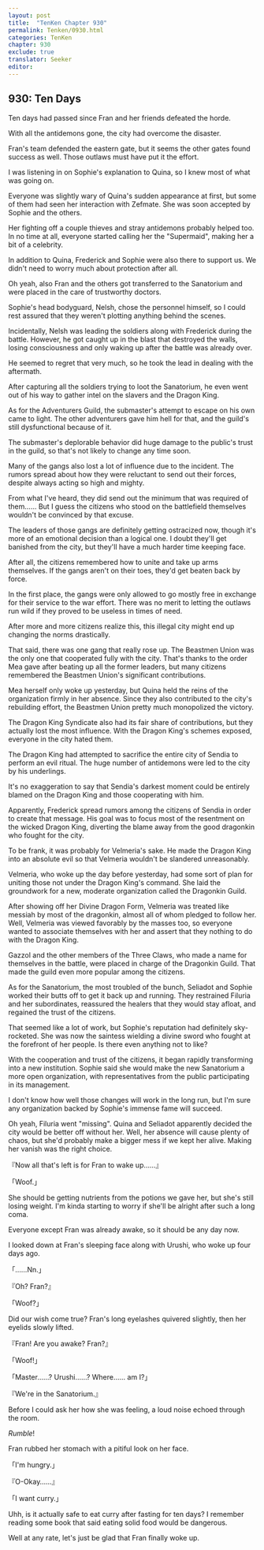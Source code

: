```yaml
---
layout: post
title:  "TenKen Chapter 930"
permalink: Tenken/0930.html
categories: TenKen
chapter: 930
exclude: true
translator: Seeker
editor: 
---
```

<h2>930: Ten Days</h2>

Ten days had passed since Fran and her friends defeated the horde.

With all the antidemons gone, the city had overcome the disaster.

Fran's team defended the eastern gate, but it seems the other gates found success as well. Those outlaws must have put it the effort.

I was listening in on Sophie's explanation to Quina, so I knew most of what was going on.

Everyone was slightly wary of Quina's sudden appearance at first, but some of them had seen her interaction with Zefmate. She was soon accepted by Sophie and the others.

Her fighting off a couple thieves and stray antidemons probably helped too. In no time at all, everyone started calling her the "Supermaid", making her a bit of a celebrity.

In addition to Quina, Frederick and Sophie were also there to support us. We didn't need to worry much about protection after all.

Oh yeah, also Fran and the others got transferred to the Sanatorium and were placed in the care of trustworthy doctors.

Sophie's head bodyguard, Nelsh, chose the personnel himself, so I could rest assured that they weren't plotting anything behind the scenes.

Incidentally, Nelsh was leading the soldiers along with Frederick during the battle. However, he got caught up in the blast that destroyed the walls, losing consciousness and only waking up after the battle was already over.

He seemed to regret that very much, so he took the lead in dealing with the aftermath.

After capturing all the soldiers trying to loot the Sanatorium, he even went out of his way to gather intel on the slavers and the Dragon King.

As for the Adventurers Guild, the submaster's attempt to escape on his own came to light. The other adventurers gave him hell for that, and the guild's still dysfunctional because of it.

The submaster's deplorable behavior did huge damage to the public's trust in the guild, so that's not likely to change any time soon.

Many of the gangs also lost a lot of influence due to the incident. The rumors spread about how they were reluctant to send out their forces, despite always acting so high and mighty.

From what I've heard, they did send out the minimum that was required of them…… But I guess the citizens who stood on the battlefield themselves wouldn't be convinced by that excuse.

The leaders of those gangs are definitely getting ostracized now, though it's more of an emotional decision than a logical one. I doubt they'll get banished from the city, but they'll have a much harder time keeping face.

After all, the citizens remembered how to unite and take up arms themselves. If the gangs aren't on their toes, they'd get beaten back by force.

In the first place, the gangs were only allowed to go mostly free in exchange for their service to the war effort. There was no merit to letting the outlaws run wild if they proved to be useless in times of need.

After more and more citizens realize this, this illegal city might end up changing the norms drastically.

That said, there was one gang that really rose up. The Beastmen Union was the only one that cooperated fully with the city. That's thanks to the order Mea gave after beating up all the former leaders, but many citizens remembered the Beastmen Union's significant contributions.

Mea herself only woke up yesterday, but Quina held the reins of the organization firmly in her absence. Since they also contributed to the city's rebuilding effort, the Beastmen Union pretty much monopolized the victory.

The Dragon King Syndicate also had its fair share of contributions, but they actually lost the most influence. With the Dragon King's schemes exposed, everyone in the city hated them.

The Dragon King had attempted to sacrifice the entire city of Sendia to perform an evil ritual. The huge number of antidemons were led to the city by his underlings.

It's no exaggeration to say that Sendia's darkest moment could be entirely blamed on the Dragon King and those cooperating with him.

Apparently, Frederick spread rumors among the citizens of Sendia in order to create that message. His goal was to focus most of the resentment on the wicked Dragon King, diverting the blame away from the good dragonkin who fought for the city.

To be frank, it was probably for Velmeria's sake. He made the Dragon King into an absolute evil so that Velmeria wouldn't be slandered unreasonably.

Velmeria, who woke up the day before yesterday, had some sort of plan for uniting those not under the Dragon King's command. She laid the groundwork for a new, moderate organization called the Dragonkin Guild.

After showing off her Divine Dragon Form, Velmeria was treated like messiah by most of the dragonkin, almost all of whom pledged to follow her. Well, Velmeria was viewed favorably by the masses too, so everyone wanted to associate themselves with her and assert that they nothing to do with the Dragon King.

Gazzol and the other members of the Three Claws, who made a name for themselves in the battle, were placed in charge of the Dragonkin Guild. That made the guild even more popular among the citizens.

As for the Sanatorium, the most troubled of the bunch, Seliadot and Sophie worked their butts off to get it back up and running. They restrained Filuria and her subordinates, reassured the healers that they would stay afloat, and regained the trust of the citizens.

That seemed like a lot of work, but Sophie's reputation had definitely sky-rocketed. She was now the saintess wielding a divine sword who fought at the forefront of her people. Is there even anything not to like?

With the cooperation and trust of the citizens, it began rapidly transforming into a new institution. Sophie said she would make the new Sanatorium a more open organization, with representatives from the public participating in its management.

I don't know how well those changes will work in the long run, but I'm sure any organization backed by Sophie's immense fame will succeed.

Oh yeah, Filuria went "missing". Quina and Seliadot apparently decided the city would be better off without her. Well, her absence will cause plenty of chaos, but she'd probably make a bigger mess if we kept her alive. Making her vanish was the right choice.

『Now all that's left is for Fran to wake up……』

「Woof.」

She should be getting nutrients from the potions we gave her, but she's still losing weight. I'm kinda starting to worry if she'll be alright after such a long coma.

Everyone except Fran was already awake, so it should be any day now.

I looked down at Fran's sleeping face along with Urushi, who woke up four days ago.

「……Nn.」

『Oh? Fran?』

「Woof?」

Did our wish come true? Fran's long eyelashes quivered slightly, then her eyelids slowly lifted.

『Fran! Are you awake? Fran?』

「Woof!」

「Master……? Urushi……? Where…… am I?」

『We're in the Sanatorium.』

Before I could ask her how she was feeling, a loud noise echoed through the room.

*Rumble*!

Fran rubbed her stomach with a pitiful look on her face.

「I'm hungry.」

『O-Okay……』

「I want curry.」

Uhh, is it actually safe to eat curry after fasting for ten days? I remember reading some book that said eating solid food would be dangerous.

Well at any rate, let's just be glad that Fran finally woke up.



